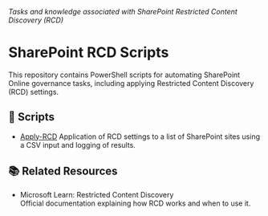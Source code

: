 *Tasks and knowledge associated with SharePoint Restricted Content Discovery (RCD)*


# SharePoint RCD Scripts

This repository contains PowerShell scripts for automating SharePoint Online governance tasks, including applying Restricted Content Discovery (RCD) settings.

## 📂 Scripts

- [Apply-RCD](https://github.com/buildbod/SharePoint-RCD/blob/main/Apply-RCD/README.md) Application of RCD settings to a list of SharePoint sites using a CSV input and logging of results.

## 📚 Related Resources

- Microsoft Learn: Restricted Content Discovery  
  Official documentation explaining how RCD works and when to use it.

